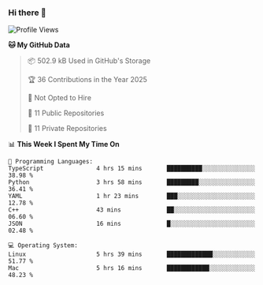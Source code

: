 ### Hi there 👋

<!--
**huayuan4396/huayuan4396** is a ✨ _special_ ✨ repository because its `README.md` (this file) appears on your GitHub profile.

Here are some ideas to get you started:

- 🔭 I’m currently working on ...
- 🌱 I’m currently learning ...
- 👯 I’m looking to collaborate on ...
- 🤔 I’m looking for help with ...
- 💬 Ask me about ...
- 📫 How to reach me: ...
- 😄 Pronouns: ...
- ⚡ Fun fact: ...
-->

<!--START_SECTION:waka-->
![Profile Views](http://img.shields.io/badge/Profile%20Views-1-blue)

**🐱 My GitHub Data** 

> 📦 502.9 kB Used in GitHub's Storage 
 > 
> 🏆 36 Contributions in the Year 2025
 > 
> 🚫 Not Opted to Hire
 > 
> 📜 11 Public Repositories 
 > 
> 🔑 11 Private Repositories 
 > 
📊 **This Week I Spent My Time On** 

```text
💬 Programming Languages: 
TypeScript               4 hrs 15 mins       ██████████░░░░░░░░░░░░░░░   38.98 % 
Python                   3 hrs 58 mins       █████████░░░░░░░░░░░░░░░░   36.41 % 
YAML                     1 hr 23 mins        ███░░░░░░░░░░░░░░░░░░░░░░   12.78 % 
C++                      43 mins             ██░░░░░░░░░░░░░░░░░░░░░░░   06.60 % 
JSON                     16 mins             █░░░░░░░░░░░░░░░░░░░░░░░░   02.48 % 

💻 Operating System: 
Linux                    5 hrs 39 mins       █████████████░░░░░░░░░░░░   51.77 % 
Mac                      5 hrs 16 mins       ████████████░░░░░░░░░░░░░   48.23 % 
```


<!--END_SECTION:waka-->
